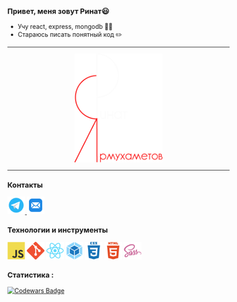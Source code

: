 ### Привет, меня зовут Ринат😃

* Учу react, express, mongodb 🧑‍🎓
* Стараюсь писать понятный код ✏️

***

<div id="header" align="center">
  <img src="./icons/logo_Rinat_white.png" width="200"/>
</div>

***

### Контакты 

<div id="badges">
    <a href="https://t.me/ri_yarm">
      <img src="./icons/icons8-telegram-app.svg" alt="telegram" width="40" height="40"/>
    </a>
    <a href="mailto:learrinatyarmuhametov@gmail.com">
      <img src="./icons/icons8-mail.svg" alt="E-mail" width="40" height="40"/>
    </a>
  </div>
  
### Технологии и инструменты

<div>
  <img src="./icons/javascript-original.svg" title="JavaScript" alt="JavaScript" width="40" height="40"/>
  <img src="./icons/git-colored.svg" title="Git" **alt="Git" width="40" height="40"/>
  <img src="./icons/react-original.svg" title="React Native" **alt="React Native" width="40" height="40"/>
  <img src="./icons/webpack-original.svg" title="WebPack" alt="WebPack" width="40" height="40"/>
  <img src="./icons/css3-plain-wordmark.svg"  title="CSS3" alt="CSS" width="40" height="40"/>
  <img src="./icons/html5-original.svg" title="HTML5" alt="HTML" width="40" height="40"/>
  <img src="./icons/sass-original.svg" title="Sass" **alt="Sass" width="40" height="40"/>
</div>

 ### Статистика : 
 [![Codewars Badge](https://www.codewars.com/users/thogus/badges/large)](https://www.codewars.com/users/thogus)

 <!-- [![GitHub Streak](http://github-readme-streak-stats.herokuapp.com?user=ri-yarm&theme=dark&hide_border=true&border_radius=5&locale=ru&date_format=M%20j%5B%2C%20Y%5D)](https://git.io/streak-stats) -->




<!--
**ri-yarm/ri-yarm** is a ✨ _special_ ✨ repository because its `README.md` (this file) appears on your GitHub profile.

Here are some ideas to get you started:

- 🔭 I’m currently working on ...
- 🌱 I’m currently learning ...
- 👯 I’m looking to collaborate on ...
- 🤔 I’m looking for help with ...
- 💬 Ask me about ...
- 📫 How to reach me: ...
- 😄 Pronouns: ...
- ⚡ Fun fact: ...
-->

